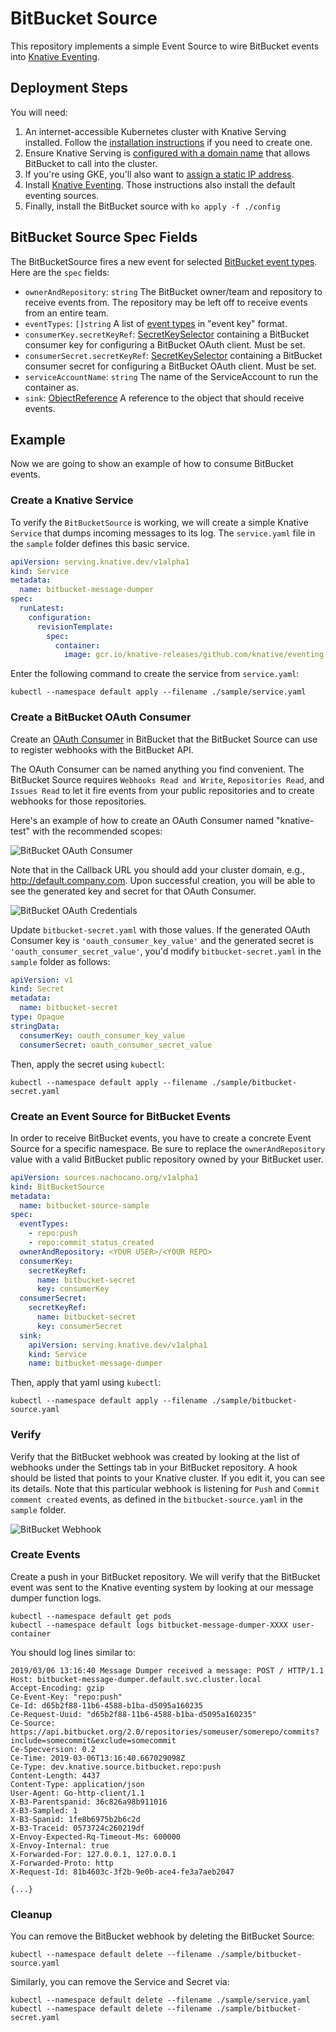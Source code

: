 # BitBucket Source

This repository implements a simple Event Source to wire BitBucket events into [Knative Eventing](https://github.com/knative/eventing). 

## Deployment Steps

You will need:

1. An internet-accessible Kubernetes cluster with Knative Serving
   installed. Follow the [installation
   instructions](https://www.knative.dev/docs/install/)
   if you need to create one.
1. Ensure Knative Serving is [configured with a domain
   name](https://www.knative.dev/docs/serving/using-a-custom-domain/)
   that allows BitBucket to call into the cluster.
1. If you're using GKE, you'll also want to [assign a static IP address](https://www.knative.dev/docs/serving/gke-assigning-static-ip-address/).
1. Install [Knative
   Eventing](https://www.knative.dev/docs/install/index.html). Those
   instructions also install the default eventing sources.
1. Finally, install the BitBucket source with `ko apply -f ./config`

## BitBucket Source Spec Fields

The BitBucketSource fires a new event for selected
[BitBucket event types](https://confluence.atlassian.com/bitbucket/event-payloads-740262817.html#EventPayloads-Repositoryevents). Here are the `spec` fields:

- `ownerAndRepository`: `string` The BitBucket owner/team and repository to receive
  events from. The repository may be left off to receive events from an entire
  team.
- `eventTypes`: `[]string` A list of
  [event types](https://confluence.atlassian.com/bitbucket/event-payloads-740262817.html#EventPayloads-Repositoryevents) in
  "event key" format.
- `consumerKey.secretKeyRef`:
  [SecretKeySelector](https://kubernetes.io/docs/reference/generated/kubernetes-api/v1.12/#secretkeyselector-v1-core)
  containing a BitBucket consumer key for configuring a BitBucket OAuth client. Must be set.
- `consumerSecret.secretKeyRef`:
  [SecretKeySelector](https://kubernetes.io/docs/reference/generated/kubernetes-api/v1.12/#secretkeyselector-v1-core)
  containing a BitBucket consumer secret for configuring a BitBucket OAuth client. Must be set.
- `serviceAccountName`: `string` The name of the ServiceAccount to run the
  container as.
- `sink`:
  [ObjectReference](https://kubernetes.io/docs/reference/generated/kubernetes-api/v1.12/#objectreference-v1-core)
  A reference to the object that should receive events.

## Example

Now we are going to show an example of how to consume BitBucket events.

### Create a Knative Service

To verify the `BitBucketSource` is working, we will create a simple Knative
`Service` that dumps incoming messages to its log. The `service.yaml` file in the `sample` folder
defines this basic service.

```yaml
apiVersion: serving.knative.dev/v1alpha1
kind: Service
metadata:
  name: bitbucket-message-dumper
spec:
  runLatest:
    configuration:
      revisionTemplate:
        spec:
          container:
            image: gcr.io/knative-releases/github.com/knative/eventing-sources/cmd/message_dumper
```

Enter the following command to create the service from `service.yaml`:

```shell
kubectl --namespace default apply --filename ./sample/service.yaml
```

### Create a BitBucket OAuth Consumer

Create an [OAuth Consumer](https://confluence.atlassian.com/bitbucket/oauth-on-bitbucket-cloud-238027431.html#OAuthonBitbucketCloud-Createaconsumer)
in BitBucket that the BitBucket Source can use to register webhooks with
the BitBucket API.
  
The OAuth Consumer can be named anything you find convenient. The BitBucket Source
requires `Webhooks Read and Write`, `Repositories Read`, and `Issues Read` to let it fire
events from your public repositories and to create webhooks for those
repositories.

Here's an example of how to create an OAuth Consumer named "knative-test" with the
recommended scopes:

![BitBucket OAuth Consumer](./sample/oauth_credentials.png "BitBucket OAuth Consumer Screenshot")

Note that in the Callback URL you should add your cluster domain, e.g., http://default.company.com.
Upon successful creation, you will be able to see the generated key and secret for that OAuth Consumer. 

![BitBucket OAuth Credentials](./sample/oauth_credentials.png "BitBucket OAuth Credentials Screenshot")


Update `bitbucket-secret.yaml` with those values. If the generated OAuth
Consumer key is `'oauth_consumer_key_value'` and the generated secret is `'oauth_consumer_secret_value'`, 
you'd modify `bitbucket-secret.yaml` in the `sample` folder as follows:

```yaml
apiVersion: v1
kind: Secret
metadata:
  name: bitbucket-secret
type: Opaque
stringData:
  consumerKey: oauth_consumer_key_value
  consumerSecret: oauth_consumer_secret_value
```

Then, apply the secret using `kubectl`:

```shell
kubectl --namespace default apply --filename ./sample/bitbucket-secret.yaml
```

### Create an Event Source for BitBucket Events

In order to receive BitBucket events, you have to create a concrete Event
Source for a specific namespace. Be sure to replace the
`ownerAndRepository` value with a valid BitBucket public repository owned
by your BitBucket user.

```yaml
apiVersion: sources.nachocano.org/v1alpha1
kind: BitBucketSource
metadata:
  name: bitbucket-source-sample
spec:
  eventTypes:
    - repo:push
    - repo:commit_status_created
  ownerAndRepository: <YOUR USER>/<YOUR REPO>
  consumerKey:
    secretKeyRef:
      name: bitbucket-secret
      key: consumerKey
  consumerSecret:
    secretKeyRef:
      name: bitbucket-secret
      key: consumerSecret
  sink:
    apiVersion: serving.knative.dev/v1alpha1
    kind: Service
    name: bitbucket-message-dumper
```

Then, apply that yaml using `kubectl`:

```shell
kubectl --namespace default apply --filename ./sample/bitbucket-source.yaml
```

### Verify

Verify that the BitBucket webhook was created by looking at the list of
webhooks under the Settings tab in your BitBucket repository. A hook
should be listed that points to your Knative cluster. If you edit it, you can see 
 its details. Note that this particular webhook is listening for `Push` and `Commit comment created` 
 events, as defined in the `bitbucket-source.yaml` in the `sample` folder.

![BitBucket Webhook](./sample/webhook.png "BitBucket Webhook")

### Create Events

Create a push in your BitBucket repository. We will verify
that the BitBucket event was sent to the Knative eventing system
by looking at our message dumper function logs.

```shell
kubectl --namespace default get pods
kubectl --namespace default logs bitbucket-message-dumper-XXXX user-container
```

You should log lines similar to:

```
2019/03/06 13:16:40 Message Dumper received a message: POST / HTTP/1.1
Host: bitbucket-message-dumper.default.svc.cluster.local
Accept-Encoding: gzip
Ce-Event-Key: "repo:push"
Ce-Id: d65b2f88-11b6-4588-b1ba-d5095a160235
Ce-Request-Uuid: "d65b2f88-11b6-4588-b1ba-d5095a160235"
Ce-Source: https://api.bitbucket.org/2.0/repositories/someuser/somerepo/commits?include=somecommit&exclude=somecommit
Ce-Specversion: 0.2
Ce-Time: 2019-03-06T13:16:40.667029098Z
Ce-Type: dev.knative.source.bitbucket.repo:push
Content-Length: 4437
Content-Type: application/json
User-Agent: Go-http-client/1.1
X-B3-Parentspanid: 36c826a98b911016
X-B3-Sampled: 1
X-B3-Spanid: 1fe8b6975b2b6c2d
X-B3-Traceid: 0573724c260219df
X-Envoy-Expected-Rq-Timeout-Ms: 600000
X-Envoy-Internal: true
X-Forwarded-For: 127.0.0.1, 127.0.0.1
X-Forwarded-Proto: http
X-Request-Id: 81b4603c-3f2b-9e0b-ace4-fe3a7aeb2047

{...}
```

### Cleanup

You can remove the BitBucket webhook by deleting the BitBucket Source:

```shell
kubectl --namespace default delete --filename ./sample/bitbucket-source.yaml
```

Similarly, you can remove the Service and Secret via:

```shell
kubectl --namespace default delete --filename ./sample/service.yaml
kubectl --namespace default delete --filename ./sample/bitbucket-secret.yaml

```
